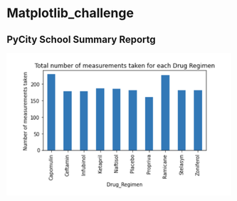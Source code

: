 # Matplotlib_challenge


## PyCity School Summary Reportg
<img src="https://github.com/BanuNathan/Matplotlib_challenge/blob/main/Images/Screenshot%20(34).png">
